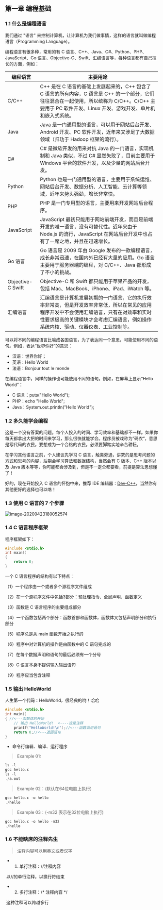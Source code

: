 ## 第一章 编程基础

### 1.1 什么是编程语言

我们通过 "语言" 来控制计算机，让计算机为我们做事情，这样的语言就叫做编程语言（Programming Language）。

编程语言有很多种，常用的有 C 语言、C++、Java、C#、Python、PHP、JavaScript、Go 语言、Objective-C、Swift、汇编语言等，每种语言都有自己擅长的方面，例如：

| 编程语言          | 主要用途                                                     |
| ----------------- | ------------------------------------------------------------ |
| C/C++             | C++ 是在 C 语言的基础上发展起来的，C++ 包含了 C 语言的所有内容，C 语言是 C++ 的一个部分，它们往往混合在一起使用，所以统称为 C/C++。C/C++ 主要用于 PC 软件开发、Linux 开发、游戏开发、单片机和嵌入式系统。 |
| Java              | Java 是一门通用型的语言，可以用于网站后台开发、Android 开发、PC 软件开发，近年来又涉足了大数据领域（归功于 Hadoop 框架的流行）。 |
| C#                | C# 是微软开发的用来对抗 Java 的一门语言，实现机制和 Java 类似，不过 C# 显然失败了，目前主要用于 Windows 平台的软件开发，以及少量的网站后台开发。 |
| Python            | Python 也是一门通用型的语言，主要用于系统运维、网站后台开发、数据分析、人工智能、云计算等领域，近年来势头强劲，增长非常快。 |
| PHP               | PHP 是一门专用型的语言，主要用来开发网站后台程序。           |
| JavaScript        | JavaScript 最初只能用于网站前端开发，而且是前端开发的唯一语言，没有可替代性。近年来由于 Node.js 的流行，JavaScript 在网站后台开发中也占有了一席之地，并且在迅速增长。 |
| Go 语言           | Go 语言是 2009 年由 Google 发布的一款编程语言，成长非常迅速，在国内外已经有大量的应用。Go 语言主要用于服务器端的编程，对 C/C++、Java 都形成了不小的挑战。 |
| Objective-C Swift | Objective-C 和 Swift 都只能用于苹果产品的开发，包括 Mac、MacBook、iPhone、iPad、iWatch 等。 |
| 汇编语言          | 汇编语言是计算机发展初期的一门语言，它的执行效率非常高，但是开发效率非常低，所以在常见的应用程序开发中不会使用汇编语言，只有在对效率和实时性要求极高的关键模块才会考虑汇编语言，例如操作系统内核、驱动、仪器仪表、工业控制等。 |

可以将不同的编程语言比喻成各国语言，为了表达同一个意思，可能使用不同的语句。例如，表达“世界你好”的意思：

- 汉语：世界你好；
- 英语：Hello World
- 法语：Bonjour tout le monde


在编程语言中，同样的操作也可能使用不同的语句。例如，在屏幕上显示“Hello World”：

- C 语言：puts("Hello World");
- PHP：echo "Hello World";
- Java：System.out.println("Hello World");

### 1.2 多久能学会编程

这是一个没有答案的问题。每个人投入的时间、学习效率和基础都不一样。如果你每天都拿出大把的时间来学习，那么很快就能学会。程序员被戏称为”码农“，意思是写代码的农民，要想成为一个合格的农民，必须要脚踏实地辛苦耕耘。

在学习其他语言之前，个人建议先学习 C 语言，触类旁通，讲究的是思考问题的方式和思考的内容，后期会学习算法和数据结构，当然会有 C 版本、C++ 版本以及 Java 版本等等，你可能都会涉及到，但是不一定全都要看，前提是算法思想懂了！

好的，现在开始投入 C 语言的怀抱中来，推荐 IDE 编辑器：[Dev-C++](https://sourceforge.net/projects/orwelldevcpp/?source=directory)，当然你有其他更好的选择也可以咯！

### 1.3 使用 C 语言的 7 个步骤

![image-20200423180052574](https://gitee.com/wugenqiang/PictureBed/raw/master/CS-Notes/20200423180054.png)



### 1.4 C 语言程序框架

程序框架如下：

```c
#include <stdio.h>
int main()
{
    return 0;
}
```

一个 C 语言程序的结构有以下特点：

（1）一个程序由一个或者多个源程序文件组成

（2）在一个源程序文件中包括3部分：预处理指令、全局声明、函数定义

（3）函数是 C 语言程序的主要组成部分

（4）一个函数包括两个部分：函数首部和函数体，函数体又包括声明部分和执行部分

（5）程序总是从 main 函数开始之执行的

（6）程序中对计算机的操作是由函数中的 C 语句完成的

（7）在每个数据声明和语句的最后必须有一个分号

（8）C 语言本身不提供输入输出语句

（9）程序应当包含注释



### 1.5 输出 HelloWorld 

人生第一个代码：HelloWorld，很经典的哟！哈哈

```c
#include <stdio.h>
int main()
{ //<---函数体的开始
    // 输出 HelloWorld!  <----这是注释
    printf("HelloWorld!\n");//<---函数调用语句
    return 0;//<---返回语句
}
```

* 命令行编辑、编译、运行程序

> Example 01:

```c
ls -l
gcc hello.c
ls -l
./a.out
```

> Example 02：(默认在64位电脑上执行)

```c
gcc hello.c -o hello
./hello
```

> Example 03：(-m32 表示在32位电脑上执行)

```c
gcc hello.c -o hello -m32
./hello
```



### 1.6 不能缺席的注释先生

> 注释内容可以用英文或者汉字

* 1. 单行注释：//注释内容

​     以//的单行注释，以换行符结束

* 2. 多行注释：/* 注释内容 */

​     这种注释可以跨越多行

